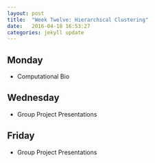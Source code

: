 ```yaml
---
layout: post
title:  "Week Twelve: Hierarchical Clustering"
date:   2016-04-18 16:53:27
categories: jekyll update
---
```


## Monday
- Computational Bio

## Wednesday
- Group Project Presentations

## Friday
- Group Project Presentations